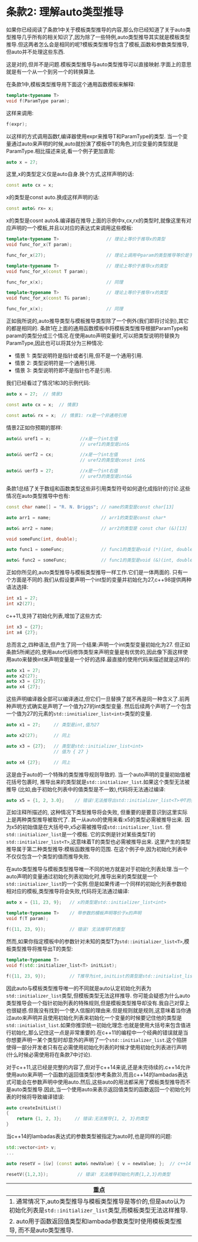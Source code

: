 # 条款2: 理解auto类型推导

如果你已经阅读了条款1中关于模板类型推导的内容,那么你已经知道了关于auto类型推导几乎所有的相关知识了,因为除了一些特例,auto类型推导其实就是模板类型推导.但这两者怎么会是相同的呢?模板类型推导包含了模板,函数和参数类型推导,但auto并不处理这些东西.

这是对的,但并不是问题.模板类型推导与auto类型推导可以直接映射.字面上的意思就是有一个从一个到另一个的转换算法.

在条款1中,模板类型推导用下面这个通用函数模板来解释:

``` cpp
template<typename T>
void f(ParamType param);

```
这样来调用:

``` cpp
f(expr);
```
以这样的方式调用函数f,编译器使用expr来推导T和ParamType的类型.
当一个变量通过auto来声明的时候,auto就扮演了模板中T的角色,对应变量的类型就是ParamType.相比描述来说,看一个例子更加直观:

``` cpp
auto x = 27;
```
这里,x的类型定义仅是auto自身.换个方式,这样声明的话:
``` cpp
const auto cx = x;
```
x的类型是const auto.换成这样声明的话:
``` cpp
const auto& rx= x;
```
x的类型是cosnt auto&.编译器在推导上面的示例中x,cx,rx的类型时,就像这里有对应声明的一个模板,并且以对应的表达式来调用这些模板:
``` cpp
template<typename T>                  // 理论上等价于推导x的类型
void func_for_x(T param);

func_for_x(27);                       // 理论上调用中param的类型推导等价是于x的类型推导 

template<typename T>                  // 理论上等价于推导cx的类型
void func_for_x(const T param);

func_for_x(x);                        // 同理

template<typename T>                  // 理论上等价于推导rx的类型
void func_for_x(const T& param);

func_for_x(x);                        // 同理
```
正如我所说的,auto推导类型与模板推导类型除了一个例外(我们即将讨论到),其它的都是相同的.
条款1在上面的通用函数模板中将模板类型推导根据ParamType和param的类型分成三个情况.在使用auto声明变量时,可以把类型说明符替换为ParamType,因此也可以将其分为三种情况:
 - 情景 1: 类型说明符是指针或者引用,但不是一个通用引用.
 - 情景 2: 类型说明符是一个通用引用.
 - 情景 3: 类型说明符即不是指针也不是引用.

我们已经看过了情况1和3的示例代码:
``` cpp
auto x = 27;  // 情景3

const auto cx = x;  // 情景3

const auto& rx = x;  // 情景1: rx是一个非通用引用
```
情景2正如你预期的那样:
``` cpp
auto&& uref1 = x;           //x是一个int左值
                            // uref1的类型是int&

auto&& uerf2 = cx;          //x是一个int左值
                            // uref2的类型是const int&

auto&& uerf3 = 27;          //x是一个int右值
                            // uref3的类型是int&&
```
条款1总结了关于数组和函数类型这些非引用类型符号如何退化成指针的讨论.这些情况在auto类型推导中也有:

``` cpp
const char name[] = "R. N. Briggs"; // name的类型是const char[13]

auto arr1 = name;                   // arr1的类型是const char*

auto& arr2 = name;                  // arr2的类型是 const char (&)[13]

void someFunc(int, double);

auto func1 = someFunc;              // func1的类型是void (*)(int, double)

auto& func2 = someFunc;             // func1的类型是void (&)(int, double)
```

正如你所见的,auto类型推导与模板类型推导一样工作.它们是一体两面的.
只有一个方面是不同的.我们从假设要声明一个int型的变量并初始化为27,c++98提供两种语法选择:
``` cpp 
int x1 = 27;
int x2(27);
```
c++11,支持了初始化列表,增加了这些方式:
``` cpp
int x3 = {27};
int x4 {27};
```
总而言之,四种语法,但产生了同一个结果:声明一个int类型变量初始化为27.
但正如条款5所阐述的,使用auto代码修饰类型来声明变量是有优势的,因此像下面这样使用auto来替换int来声明变量是一个好的选择.最直接的使用代码来描述就是这样的:
``` cpp
auto x1 = 27;
auto x2(27);
auto x3 = {27};
auto x4 {27};
```

这些声明编译器全部可以编译通过,但它们一旦替换了就不再是同一种含义了.前两种声明方式确实是声明了一个值为27的int类型变量.
然后后续两个声明了一个包含一个值为27的元素的`std::innitializer_list<int>`类型的变量.

``` cpp
auto x1 = 27;     // 类型是int,值为27

auto x2(27);      // 同上

auto x3 = {27};   // 类型是std::initializer_list<int>
                  // 值为 { 27 }

auto x4 {27};     // 同上
```

这是由于auto的一个特殊的类型推导规则导致的.
当一个auto声明的变量初始值被花括号包裹时,
推导出来的类型就是`std::initializer_list`.如果这个类型无法被推导
(比如,由于初始化列表中的值类型是不一致),代码将无法通过编译:

``` cpp
auto x5 = {1, 2, 3.0};    // 错误!无法推导出std::initializer_list<T>中T的类型
```
正如注释所描述的, 这种情况下类型推导将会失败, 但重要的是要意识到这里实际上是两种类型推导被取代了.
其一从auto的使用来看:x5的类型必需被推导出来.
因为x5的初始值是在大括号中,x5必需被推导成`std::initializer_list`.
但`std::initializer_list`是一个模板.
它的实例是针对某些类型T的`std::initializer_list<T>`,这意味着T的类型也必需被推导出来.
这里产生的类型推导属于第二种类型推导:模板函数推导的范围.
在这个例子中,因为初始化列表中不仅仅包含一个类型的值而推导失败.

在auto类型推导与模板类型推导唯一不同的地方就是对于初始化列表处理.当一个auto声明的变量通过初始化列表初始化时,推导出来的类型就是一个`std::initializer_list`的一个实例.但是如果传递一个同样的初始化列表参数给相对应的模板,类型推导将会失败,代码将无法通过编译:

``` cpp
auto x = {11, 23, 9};   // x的类型是std::initializer_list<int>

template<typename T>    // 带参数的模板声明等价于x的声明
void f(T param);

f({11, 23, 9});         // 错误! 无法推导T的类型
```

然而,如果你指定模板中的参数针对未知的类型T为`std::initializer_list<T>`,模板类型推导将推导出T的类型:
``` cpp 
template<typename T>
void f(std::initializer_list<T> initList);

f({11, 23, 9});         // T推导为int,initList的类型是std::initialist_list<int>
```
因此auto与模板类型推导唯一的不同就是auto认定初始化列表为`std::initializer_list`类型,但模板类型无法这样推导.
你可能会疑惑为什么auto类型推导会一个指针初始列表的特殊规则,但是模板类型推导却没有.我自己对穿上也很疑惑.但我没有找到一个使人信服的理由来.但是规则就是规则,这意味着当你通过auto来声明并且使用初始化列表来初始化一个变量的时候要记住他的类型是`std::initialist_list`.如果你推崇统一初始化理念:也就是使用大括号来包含值进行初始化,那么记住这一点是非常重要的.在c++11的编程中一个经典的错误就是当你想要声明一某个类型时却意外的声明了一个`std::initializer_list`.这个陷阱使得一部分开发者只有在必需使用初始化列表的时候才使用初始化列表进行声明(什么时候必需使用将在条款7中讨论).

对于c++11,这已经是完整的内容了,但对于c++14来说,还是未完待续的.c++14允许使用auto来声明一个函数的返回值类型(参考条款3),而且c++14的lambadas表达式可能会在参数声明中使用auto.然后,这些auto的用法都采用了模板类型推导而不是auto类型推导.因此,当一个使用auto来表示返回值类型的函数返回一个初始化列表的时候将导致编译错误:
``` cpp
auto createInitList()
{
	return {1, 2, 3};     // 错误:无法推导{1, 2, 3}的类型
}
```
当c++14的lambadas表达式的参数类型被指定为auto时,也是同样的问题:
``` cpp
std::vector<int> v;
...

auto resetV = [&v] (const auto& newValue) { v = newValue; };  // c++14

resetV({1,2,3});           // 错误! 无法推导初始化列表{1,2,3}的类型
```
| 重点 |
|-------|
| 1. 通常情况下,auto类型推导与模板类型推导是等价的,但是auto认为初始化列表是`std::initializer_list`类型,而模板类型无法这样推导.|
| 2. auto用于函数返回值类型和lambada参数类型时使用模板类型推导, 而不是auto类型推导.|
